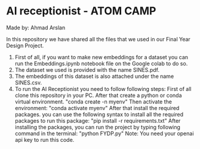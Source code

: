 # AI receptionist - ATOM CAMP

Made by: Ahmad Arslan

In this repository we have shared all the files that we used in our Final Year Design Project.

1. First of all, if you want to make new embeddings for a dataset you can run the Embeddings.ipynb notebook file on the Google colab to do so.
2. The dataset we used is provided with the name SINES.pdf.
3. The embeddings of this dataset is also attached under the name SINES.csv.
4. To run the AI Receptionist you need to follow following steps:
First of all clone this repository in your PC.
After that create a python or conda virtual environment.
"conda create -n myenv"
Then activate the environment:
"conda activate myenv"
After that install the required packages.
you can use the following syntax to install all the required packages to run this package:
"pip install -r requirements.txt"
After installing the packages, you can run the project by typing following command in the terminal:
"python FYDP.py"
Note: You need your openai api key to run this code.
  
